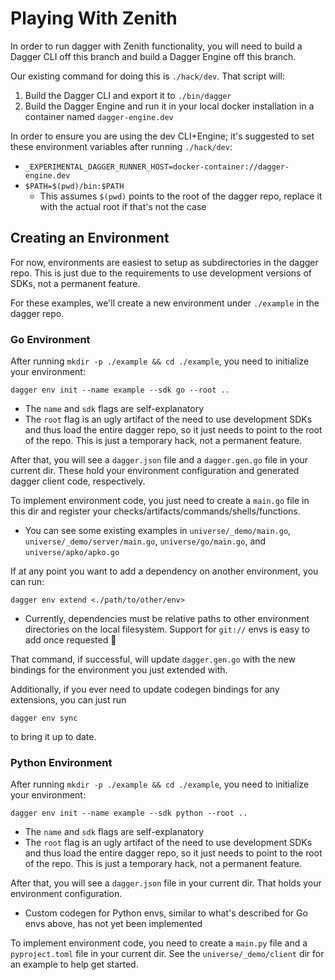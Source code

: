 # Playing With Zenith
In order to run dagger with Zenith functionality, you will need to build a Dagger CLI off this branch and build a Dagger Engine off this branch.

Our existing command for doing this is `./hack/dev`. That script will:
1. Build the Dagger CLI and export it to `./bin/dagger`
1. Build the Dagger Engine and run it in your local docker installation in a container named `dagger-engine.dev`

In order to ensure you are using the dev CLI+Engine; it's suggested to set these environment variables after running `./hack/dev`:
* `_EXPERIMENTAL_DAGGER_RUNNER_HOST=docker-container://dagger-engine.dev`
* `$PATH=$(pwd)/bin:$PATH`
  * This assumes `$(pwd)` points to the root of the dagger repo, replace it with the actual root if that's not the case

## Creating an Environment
For now, environments are easiest to setup as subdirectories in the dagger repo. This is just due to the requirements to use development versions of SDKs, not a permanent feature.

For these examples, we'll create a new environment under `./example` in the dagger repo.

### Go Environment
After running `mkdir -p ./example && cd ./example`, you need to initialize your environment:
```console
dagger env init --name example --sdk go --root ..
```
* The `name` and `sdk` flags are self-explanatory
* The `root` flag is an ugly artifact of the need to use development SDKs and thus load the entire dagger repo, so it just needs to point to the root of the repo. This is just a temporary hack, not a permanent feature.

After that, you will see a `dagger.json` file and a `dagger.gen.go` file in your current dir. These hold your environment configuration and generated dagger client code, respectively.

To implement environment code, you just need to create a `main.go` file in this dir and register your checks/artifacts/commands/shells/functions.
* You can see some existing examples in `universe/_demo/main.go`, `universe/_demo/server/main.go`, `universe/go/main.go`, and `universe/apko/apko.go`

If at any point you want to add a dependency on another environment, you can run:
```console
dagger env extend <./path/to/other/env>
```
* Currently, dependencies must be relative paths to other environment directories on the local filesystem. Support for `git://` envs is easy to add once requested 🙂

That command, if successful, will update `dagger.gen.go` with the new bindings for the environment you just extended with.

Additionally, if you ever need to update codegen bindings for any extensions, you can just run
```console
dagger env sync
```
to bring it up to date.

### Python Environment
After running `mkdir -p ./example && cd ./example`, you need to initialize your environment:
```console
dagger env init --name example --sdk python --root ..
```
* The `name` and `sdk` flags are self-explanatory
* The `root` flag is an ugly artifact of the need to use development SDKs and thus load the entire dagger repo, so it just needs to point to the root of the repo. This is just a temporary hack, not a permanent feature.

After that, you will see a `dagger.json` file in your current dir. That holds your environment configuration.
* Custom codegen for Python envs, similar to what's described for Go envs above, has not yet been implemented

To implement environment code, you need to create a `main.py` file and a `pyproject.toml` file in your current dir. See the `universe/_demo/client` dir for an example to help get started.
